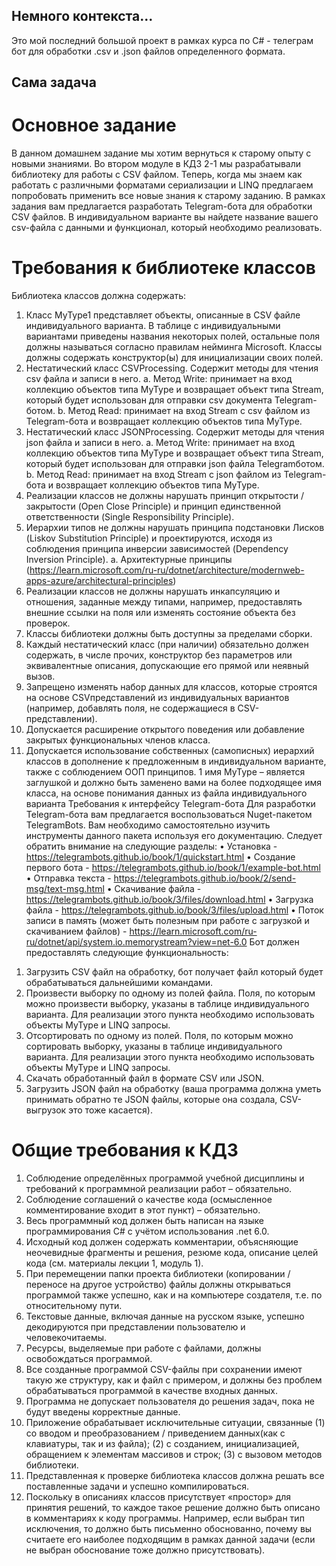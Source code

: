 ## Немного контекста...
Это мой последний большой проект в рамках курса по C# - телеграм бот для обработки .csv и .json файлов определенного формата. 
## Сама задача
# Основное задание
В данном домашнем задание мы хотим вернуться к старому опыту с новыми знаниями. Во втором
модуле в КДЗ 2-1 мы разрабатывали библиотеку для работы с CSV файлом. Теперь, когда мы знаем
как работать с различными форматами сериализации и LINQ предлагаем попробовать применить
все новые знания к старому заданию.
В рамках задания вам предлагается разработать Telegram-бота для обработки CSV
файлов. В индивидуальном варианте вы найдете название вашего csv-файла с данными и
функционал, который необходимо реализовать.
# Требования к библиотеке классов
Библиотека классов должна содержать:
1) Класс MyType1 представляет объекты, описанные в CSV файле индивидуального варианта.
В таблице с индивидуальными вариантами приведены названия некоторых полей,
остальные поля должны называться согласно правилам нейминга Microsoft. Классы должны
содержать конструктор(ы) для инициализации своих полей.
2) Нестатический класс CSVProcessing. Содержит методы для чтения csv файла и записи в
него.
a. Метод Write: принимает на вход коллекцию объектов типа MyType и возвращает
объект типа Stream, который будет использован для отправки csv документа
Telegram-ботом.
b. Метод Read: принимает на вход Stream с csv файлом из Telegram-бота и возвращает
коллекцию объектов типа MyType.
3) Нестатический класс JSONProcessing. Содержит методы для чтения json файла и записи в
него.
a. Метод Write: принимает на вход коллекцию объектов типа MyType и возвращает
объект типа Stream, который будет использован для отправки json файла Telegramботом.
b. Метод Read: принимает на вход Stream с json файлом из Telegram-бота и
возвращает коллекцию объектов типа MyType.
4) Реализации классов не должны нарушать принцип открытости / закрытости (Open Close
Principle) и принцип единственной ответственности (Single Responsibility Principle).
5) Иерархии типов не должны нарушать принципа подстановки Лисков (Liskov Substitution
Principle) и проектируются, исходя из соблюдения принципа инверсии зависимостей
(Dependency Inversion Principle).
a. Архитектурные принципы (https://learn.microsoft.com/ru-ru/dotnet/architecture/modernweb-apps-azure/architectural-principles)
6) Реализации классов не должны нарушать инкапсуляцию и отношения, заданные между
типами, например, предоставлять внешние ссылки на поля или изменять состояние объекта
без проверок.
7) Классы библиотеки должны быть доступны за пределами сборки.
8) Каждый нестатический класс (при наличии) обязательно должен содержать, в числе прочих,
конструктор без параметров или эквивалентные описания, допускающие его прямой или
неявный вызов.
9) Запрещено изменять набор данных для классов, которые строятся на основе CSVпредставлений из индивидуальных вариантов (например, добавлять поля, не содержащиеся
в CSV-представлении).
10) Допускается расширение открытого поведения или добавление закрытых функциональных
членов класса.
11) Допускается использование собственных (самописных) иерархий классов в дополнение к
предложенным в индивидуальном варианте, также с соблюдением ООП принципов.
1 имя MyType – является заглушкой и должно быть заменено вами на более подходящее имя класса,
на основе понимания данных из файла индивидуального варианта
Требования к интерфейсу Telegram-бота
Для разработки Telegram-бота вам предлагается воспользоваться Nuget-пакетом TelegramBots. Вам
необходимо самостоятельно изучить инструменты данного пакета используя его документацию.
Следует обратить внимание на следующие разделы:
• Установка - https://telegrambots.github.io/book/1/quickstart.html
• Создание первого бота - https://telegrambots.github.io/book/1/example-bot.html
• Отправка текста - https://telegrambots.github.io/book/2/send-msg/text-msg.html
• Скачивание файла - https://telegrambots.github.io/book/3/files/download.html
• Загрузка файла - https://telegrambots.github.io/book/3/files/upload.html
• Поток записи в память (может быть полезным при работе с загрузкой и скачиванием
файлов) - https://learn.microsoft.com/ru-ru/dotnet/api/system.io.memorystream?view=net-6.0
Бот должен предоставлять следующие функциональность:
1. Загрузить CSV файл на обработку, бот получает файл который будет обрабатываться
дальнейшими командами.
2. Произвести выборку по одному из полей файла. Поля, по которым можно произвести
выборку, указаны в таблице индивидуального варианта. Для реализации этого пункта
необходимо использовать объекты MyType и LINQ запросы.
3. Отсортировать по одному из полей. Поля, по которым можно сортировать выборку, указаны
в таблице индивидуального варианта. Для реализации этого пункта необходимо
использовать объекты MyType и LINQ запросы.
4. Скачать обработанный файл в формате CSV или JSON.
5. Загрузить JSON файл на обработку (ваша программа должна уметь принимать обратно те
JSON файлы, которые она создала, CSV-выгрузок это тоже касается).
# Общие требования к КДЗ
1. Соблюдение определённых программой учебной дисциплины и требований к программной
реализации работ – обязательно.
2. Соблюдение соглашений о качестве кода (осмысленное комментирование входит в этот
пункт) – обязательно.
3. Весь программный код должен быть написан на языке программирования C# с учётом
использования .net 6.0.
4. Исходный код должен содержать комментарии, объясняющие неочевидные фрагменты и
решения, резюме кода, описание целей кода (см. материалы лекции 1, модуль 1).
5. При перемещении папки проекта библиотеки (копировании / переносе на другое устройство)
файлы должны открываться программой также успешно, как и на компьютере создателя, т.е.
по относительному пути.
6. Текстовые данные, включая данные на русском языке, успешно декодируются при
представлении пользователю и человекочитаемы.
7. Ресурсы, выделяемые при работе с файлами, должны освобождаться программой.
8. Все созданные программой CSV-файлы при сохранении имеют такую же структуру, как и
файл с примером, и должны без проблем обрабатываться программой в качестве входных
данных.
9. Программа не допускает пользователя до решения задач, пока не будут введены
корректные данные.
10. Приложение обрабатывает исключительные ситуации, связанные (1) со вводом и
преобразованием / приведением данных(как с клавиатуры, так и из файла); (2) с созданием,
инициализацией, обращением к элементам массивов и строк; (3) с вызовом методов
библиотеки.
11. Представленная к проверке библиотека классов должна решать все поставленные задачи и
успешно компилироваться.
12. Поскольку в описаниях классов присутствует «простор» для принятия решений, то каждое
такое решение должно быть описано в комментариях к коду программы. Например, если
выбран тип исключения, то должно быть письменно обоснованно, почему вы считаете его
наиболее подходящим в рамках данной задачи (если не выбран обоснование тоже должно
присутствовать).
